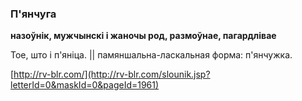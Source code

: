 ### П'янчуга
**назоўнік, мужчынскі і жаночы род, размоўнае, пагардлівае**

Тое, што і п'яніца. || памяншальна-ласкальная форма: п'янчужка.

<a rel="author">[http://rv-blr.com/](http://rv-blr.com/slounik.jsp?letterId=0&maskId=0&pageId=1961)</a>
